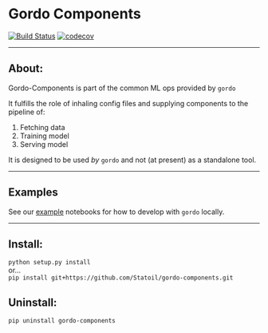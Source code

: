# Gordo Components

[![Build Status](https://travis-ci.com/equinor/gordo-components.svg?token=9cHSKigsoXktTGTEJsVA&branch=master)](https://travis-ci.com/equinor/gordo-components)
[![codecov](https://codecov.io/gh/equinor/gordo-components/branch/master/graph/badge.svg)](https://codecov.io/gh/equinor/gordo-components)


---

## About:
Gordo-Components is part of the common ML ops provided by `gordo`

It fulfills the role of inhaling config files and supplying components to the pipeline of:

1. Fetching data
2. Training model
3. Serving model

It is designed to be used _by_ `gordo` and not (at present) as a standalone tool.

---

## Examples

See our [example](./examples) notebooks for how to develop with `gordo` locally.

---

## Install: 
`python setup.py install`  
or...  
`pip install git+https://github.com/Statoil/gordo-components.git`

## Uninstall:
`pip uninstall gordo-components`